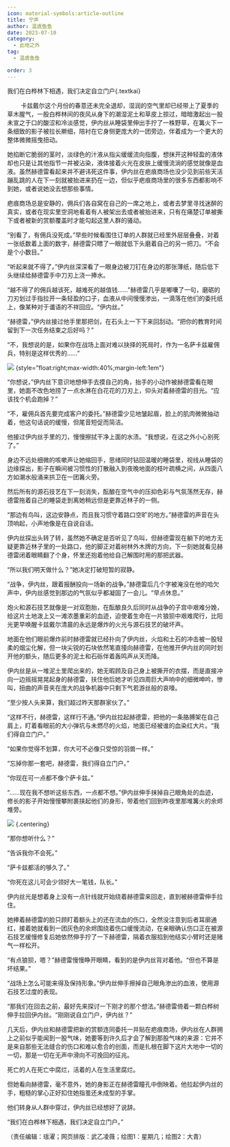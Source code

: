 ```yaml
---
icon: material-symbols:article-outline
title: 宁声
author: 温虞鱼鱼
date: 2023-07-10
category:
  - 此地之外
tag:
  - 温虞鱼鱼

order: 3
---
```


我们在白桦林下相遇，我们决定自立门户{.textkai}

<!-- more -->

   卡兹戴尔这个月份的春意还未完全退却，湿润的空气里却已经带上了夏季的草木腥气，一股白桦林间的夜风从身下的潮湿泥土和草皮上掠过，暗暗激起出一股未宣之于口的酸涩和冷淡感觉，伊内丝从睡袋里伸出手拧了一株野草，在篝火下一条细致的影子被拉长擀细，陪衬在它身侧更庞大的一团旁边，伴着成为一个更大的整体微微摇曳扭动。

她掐断它脆弱的茎时，淡绿色的汁液从指尖缓缓流向指腹，想抹开这种轻盈的液体却也只是让其他指节一并被沾染，液体接着火光在皮肤上缓慢流淌的感觉就像是血液。虽然赫德雷看起来并不避讳死这件事，伊内丝在疤痕商场也没少见到前些天活蹦乱跳的人在下一刻就被抬进来扔在一边，但似乎疤痕商场里的很多东西都影响不到她，或者说她没去想那些事情。

疤痕商场总是安静的，佣兵们各自窝在自己的一席之地上，或者去梦里寻找迷醉的真实，或者在现实里空洞地看着有人被架出去或者被抬进来，只有在痛楚订单被撕下或者被新的赏额覆盖时才能勾起这里人群的骚动。

“别看了，有佣兵没死成。”早些时候看围住订单的人群就已经里外层层叠叠，对着一张纸数着上面的数字，赫德雷只瞟了一眼就低下头磨着自己的另一把刀。“不会是个小数目。”

“听起来就不得了。”伊内丝深深看了一眼身边被刀钉在身边的那张薄纸，随后低下头继续给赫德雷手中刀刃上浇一捧水。

“越不得了的佣兵越该死，越难死的越值钱……”赫德雷几乎是嘟囔了一句，磨砺的刀刃划过手指拉开一条轻盈的口子，血液从中间慢慢渗出，一滴落在他们的委托纸上，像某种对于谶语的不祥回应。“伊内丝。”

“赫德雷，”伊内丝接过他手里那把剑，在石头上一下下来回刮动。“把你的教育时间留到下一次任务结束之后好吗？”

“不，我想说的是，如果你在战场上面对难以抉择的死局时，作为一名萨卡兹雇佣兵，特别是这样优秀的……”

![](./res/illustration/文章配图伊内丝（星期几）.webp) {style="float:right;max-width:40%;margin-left:1em"}

“你想说，”伊内丝下意识地想伸手去摸自己的角，抬手的小动作被赫德雷看在眼里，她面不改色地捞了一点水淋在白花花的刀刃上，仰头对着赫德雷的目光。“应该找个机会跑掉？”

“不，雇佣兵首先要完成客户的委托。”赫德雷少见地皱起眉，脸上的肌肉微微抽动着，他这句话说的缓慢，但尾音短促而简洁。

他接过伊内丝手里的刀，慢慢擦拭干净上面的水渍。“我想说，在这之外小心别死了。”

身边不远处细微的咳嗽声让她缩回手，思绪同时钻回温暖的睡袋里，视线从睡袋的边缘探出，影子在瞬间被习惯性的打散融入到夜晚地面的枝叶疏横之间，从四面八方如潮水般涌来拱卫在一团篝火旁。

然后所有的源石技艺在下一刻消失，酝酿在空气中的压抑色彩与气氛荡然无存，赫德雷拖着自己的睡袋走到离她稍远但是更靠近林子的一侧。

“那边有鸟叫，这边安静点，而且我习惯守着路口空旷的地方。”赫德雷的声音在头顶响起，小声地像是在自说自话。

伊内丝探出头转了转，虽然她不确定是否听见了鸟叫，但赫德雷现在躺下的地方无疑更靠近林子里的一处路口，他的脚正对着树林外木牌的方向，下一刻她就看见赫德雷闭着眼睛翻了个身，怀里还抱着他给自己解围时用的那把武器。

“所以我们明天做什么？”她决定打破短暂的寂静。

“战争，伊内丝，跟着报酬投向一场新的战争。”赫德雷后几个字被淹没在他的哈欠声中，伊内丝感觉到那边的气氛似乎都凝固了一会儿。“早点休息。”

炮火和源石技艺就像是一对双胞胎，在酝酿良久后同时从战争的子宫中艰难分娩，给这片土地泼上又一滩浓墨重彩的血迹，迫使着生命在一片狼狈中艰难爬行，比阳光更早唤醒卡兹戴尔清晨的永远是爆炸的火光与源石技艺的破坏声。

地面在他们眼前爆炸前时赫德雷就已经扑向了伊内丝，火焰和土石的冲击被一股轻柔的烟尘化解，但一块尖锐的石块依然笔直撞向赫德雷，在他推开伊内丝的同时划开他的额头，随后更多的泥土和石砾伴着轰鸣声从天而降。

伊内丝是从一堆泥土里爬出来的，她无暇顾及自己身上被撕开的衣摆，而是直接冲向一边摇摇晃晃起身的赫德雷，扶住他后她才听见四周巨大声响中的细微呻吟，惨叫，扭曲的声音夹在庞大的战争机器中只剩下气若游丝般的哀嚎。

“至少按人头来算，我们超过昨天那群家伙了。”

“这样不行，赫德雷，这样行不通。”伊内丝拉起赫德雷，把他的一条胳膊架在自己肩上，盯着看眼前的大小弹坑与未燃尽的火焰，地面已经被谁的血染红大片。“我们得自立门户。”

“如果你觉得不划算，你大可不必像只受惊的羽兽一样。”

“忘掉你那一套吧，赫德雷，我们得自立门户。”

“你现在可一点都不像个萨卡兹。”

“……现在我不想听这些东西，一点都不想。”伊内丝伸手抹掉自己眼角处的血迹，修长的影子开始慢慢攀附裹挟起他们的身形，带着他们回到昨夜里那堆篝火的余烬堆旁。

![](./res/illustration/宁生_文章配图（大青）.webp) {.centering}

“那你想听什么？”

“告诉我你不会死。”

“萨卡兹都活的够久了。”

“你死在这儿可会少领好大一笔钱，队长。”

伊内丝光是想着身上没有一点针线就开始绕着赫德雷来回走，直到被赫德雷伸手拉住。

她捧着赫德雷的脸只顾盯着额头上的还在流血的伤口，全然没注意到后者耳廓通红，接着她就看到一团灰色的余烬围绕着伤口缓慢流动，在亲眼确认伤口正在被源石技艺缓慢修复后她依然伸手拧了一下赫德雷，隔着衣服掐到他结实小臂时还是赌气一样松开。

“有点狼狈，嗯？”赫德雷慢慢睁开眼睛，看到的是伊内丝背对着他。“但也不算是坏结果。”

“战场上怎么可能来得及保持形象。”伊内丝伸手擦掉自己眼角渗出的血液，使用源石技艺过度的表现。

“那我们在回去之前，最好先来探讨一下刚才的那个想法。”赫德雷倚着一颗白桦树伸手拉回伊内丝。“刚刚说自立门户，伊内丝？”

几天后，伊内丝和赫德雷把新的赏额连同委托一并贴在疤痕商场，伊内丝在人群拥上之前似乎能闻到一股气味，她要等到许久后才会了解到那股气味的来源：它并不是来自那些无法缝合的伤口和难以愈合的创面，而是扎根在脚下这片大地中一切的一切，那是一切在无声中滑向不可挽回的征兆。

死亡的人在死亡中腐烂，活着的人在生活里腐烂。

但她看向赫德雷，毫不意外，她的身影正在赫德雷瞳孔中倒映着。他拉起伊内丝的手，粗糙的掌心正好扣住她指茧还未成型的手掌。

他们转身从人群中穿过，伊内丝已经想好了说辞。

“我们在白桦林下相遇，我们决定自立门户。”<eod />

（责任编辑：瑶濯；网页排版：武乙凌薇；绘图1：星期几；绘图2：大青）

<FakeAds />